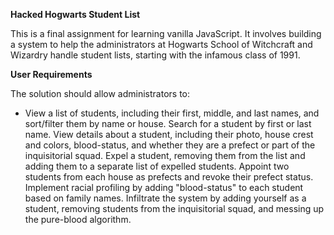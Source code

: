 <strong>Hacked Hogwarts Student List</strong>

This is a final assignment for learning vanilla JavaScript. It involves building a system to help the administrators at Hogwarts School of Witchcraft and Wizardry handle student lists, starting with the infamous class of 1991.

<strong>User Requirements </strong>
<br>

The solution should allow administrators to:

<ul>
<li>View a list of students, including their first, middle, and last names, and sort/filter them by name or house.
Search for a student by first or last name.
View details about a student, including their photo, house crest and colors, blood-status, and whether they are a prefect or part of the inquisitorial squad.
Expel a student, removing them from the list and adding them to a separate list of expelled students.
Appoint two students from each house as prefects and revoke their prefect status.
Implement racial profiling by adding "blood-status" to each student based on family names.
Infiltrate the system by adding yourself as a student, removing students from the inquisitorial squad, and messing up the pure-blood algorithm.

</ul>
